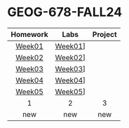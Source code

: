 # GEOG-678-FALL24
| Homework |Labs      |Project    |
|:--------:|:--------:|:---------:|
|[Week01](homework/Week01/README.md)|[Week01](Lab/Week01/README.md)]|            |
|[Week02](homework/Week02/README.md)|[Week02](Lab/Week02/README.md)]|            |
|[Week03](homework/Week03/README.md)|[Week03](Lab/Week03/README.md)]|            |
|[Week04](homework/Week04/README.md)|[Week04](Lab/Week04/README.md)]|            |
|[Week05](homework/Week05/README.md)|[Week05](Lab/Week05/README.md)]|            |
|  1|  2|  3|  4|  5|
|  new  |  new  |  new  |  new  |  new  |
